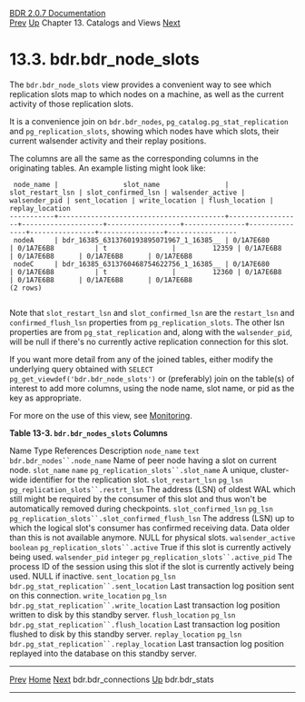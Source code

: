   [BDR 2.0.7 Documentation](README.md)                                                                                                                   
  [Prev](catalog-bdr-connections.md "bdr.bdr_connections")   [Up](catalogs-views.md)    Chapter 13. Catalogs and Views    [Next](catalog-bdr-stats.md "bdr.bdr_stats")


# 13.3. bdr.bdr_node_slots

The `bdr.bdr_node_slots` view provides a convenient way to see
which replication slots map to which nodes on a machine, as well as the
current activity of those replication slots.

It is a convenience join on `bdr.bdr_nodes`,
`pg_catalog.pg_stat_replication` and
`pg_replication_slots`, showing which nodes have which slots,
their current walsender activity and their replay positions.

The columns are all the same as the corresponding columns in the
originating tables. An example listing might look like:

``` PROGRAMLISTING
 node_name |                slot_name                | slot_restart_lsn | slot_confirmed_lsn | walsender_active | walsender_pid | sent_location | write_location | flush_location | replay_location 
-----------+-----------------------------------------+------------------+--------------------+------------------+---------------+---------------+----------------+----------------+-----------------
 nodeA     | bdr_16385_6313760193895071967_1_16385__ | 0/1A7E680        | 0/1A7E6B8          | t                |         12359 | 0/1A7E6B8     | 0/1A7E6B8      | 0/1A7E6B8      | 0/1A7E6B8
 nodeC     | bdr_16385_6313760468754622756_1_16385__ | 0/1A7E680        | 0/1A7E6B8          | t                |         12360 | 0/1A7E6B8     | 0/1A7E6B8      | 0/1A7E6B8      | 0/1A7E6B8
(2 rows)
   
```

Note that `slot_restart_lsn` and
`slot_confirmed_lsn` are the `restart_lsn` and
`confirmed_flush_lsn` properties from
`pg_replication_slots`. The other lsn properties are from
`pg_stat_replication` and, along with the
`walsender_pid`, will be null if there\'s no currently active
replication connection for this slot.

If you want more detail from any of the joined tables, either modify the
underlying query obtained with
`SELECT pg_get_viewdef('bdr.bdr_node_slots')` or (preferably)
join on the table(s) of interest to add more columns, using the node
name, slot name, or pid as the key as appropriate.

For more on the use of this view, see [Monitoring](monitoring.md).


**Table 13-3. `bdr.bdr_nodes_slots` Columns**

  Name                                 Type               References                                                                     Description
  `node_name`            `text`      `bdr.bdr_nodes``.node_name`                         Name of peer node having a slot on current node.
  `slot_name`            `name`      `pg_replication_slots``.slot_name`                  A unique, cluster-wide identifier for the replication slot.
  `slot_restart_lsn`     `pg_lsn`    `pg_replication_slots``.restrt_lsn`                 The address (LSN) of oldest WAL which still might be required by the consumer of this slot and thus won\'t be automatically removed during checkpoints.
  `slot_confirmed_lsn`   `pg_lsn`    `pg_replication_slots``.slot_confirmed_flush_lsn`   The address (LSN) up to which the logical slot\'s consumer has confirmed receiving data. Data older than this is not available anymore. NULL for physical slots.
  `walsender_active`     `boolean`   `pg_replication_slots``.active`                     True if this slot is currently actively being used.
  `walsender_pid`        `integer`   `pg_replication_slots``.active_pid`                 The process ID of the session using this slot if the slot is currently actively being used. NULL if inactive.
  `sent_location`        `pg_lsn`    `bdr.pg_stat_replication``.sent_location`           Last transaction log position sent on this connection.
  `write_location`       `pg_lsn`    `bdr.pg_stat_replication``.write_location`          Last transaction log position written to disk by this standby server.
  `flush_location`       `pg_lsn`    `bdr.pg_stat_replication``.flush_location`          Last transaction log position flushed to disk by this standby server.
  `replay_location`      `pg_lsn`    `bdr.pg_stat_replication``.replay_location`         Last transaction log position replayed into the database on this standby server.



  ----------------------------------------------------- ------------------------------------------ -------------------------------------------------
  [Prev](catalog-bdr-connections.md)       [Home](README.md)        [Next](catalog-bdr-stats.md)
  bdr.bdr_connections                                    [Up](catalogs-views.md)                                    bdr.bdr_stats
  ----------------------------------------------------- ------------------------------------------ -------------------------------------------------
